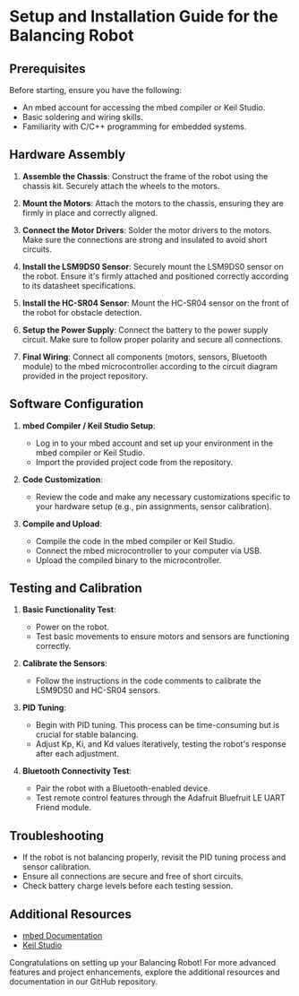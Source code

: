 # Setup and Installation Guide for the Balancing Robot

## Prerequisites
Before starting, ensure you have the following:
- An mbed account for accessing the mbed compiler or Keil Studio.
- Basic soldering and wiring skills.
- Familiarity with C/C++ programming for embedded systems.

## Hardware Assembly
1. **Assemble the Chassis**: Construct the frame of the robot using the chassis kit. Securely attach the wheels to the motors.

2. **Mount the Motors**: Attach the motors to the chassis, ensuring they are firmly in place and correctly aligned.

3. **Connect the Motor Drivers**: Solder the motor drivers to the motors. Make sure the connections are strong and insulated to avoid short circuits.

4. **Install the LSM9DS0 Sensor**: Securely mount the LSM9DS0 sensor on the robot. Ensure it's firmly attached and positioned correctly according to its datasheet specifications.

5. **Install the HC-SR04 Sensor**: Mount the HC-SR04 sensor on the front of the robot for obstacle detection.

6. **Setup the Power Supply**: Connect the battery to the power supply circuit. Make sure to follow proper polarity and secure all connections.

7. **Final Wiring**: Connect all components (motors, sensors, Bluetooth module) to the mbed microcontroller according to the circuit diagram provided in the project repository.

## Software Configuration
1. **mbed Compiler / Keil Studio Setup**:
   - Log in to your mbed account and set up your environment in the mbed compiler or Keil Studio.
   - Import the provided project code from the repository.

2. **Code Customization**:
   - Review the code and make any necessary customizations specific to your hardware setup (e.g., pin assignments, sensor calibration).

3. **Compile and Upload**:
   - Compile the code in the mbed compiler or Keil Studio.
   - Connect the mbed microcontroller to your computer via USB.
   - Upload the compiled binary to the microcontroller.

## Testing and Calibration
1. **Basic Functionality Test**:
   - Power on the robot.
   - Test basic movements to ensure motors and sensors are functioning correctly.

2. **Calibrate the Sensors**:
   - Follow the instructions in the code comments to calibrate the LSM9DS0 and HC-SR04 sensors.

3. **PID Tuning**:
   - Begin with PID tuning. This process can be time-consuming but is crucial for stable balancing.
   - Adjust Kp, Ki, and Kd values iteratively, testing the robot's response after each adjustment.

4. **Bluetooth Connectivity Test**:
   - Pair the robot with a Bluetooth-enabled device.
   - Test remote control features through the Adafruit Bluefruit LE UART Friend module.

## Troubleshooting
- If the robot is not balancing properly, revisit the PID tuning process and sensor calibration.
- Ensure all connections are secure and free of short circuits.
- Check battery charge levels before each testing session.


## Additional Resources
- [mbed Documentation](https://os.mbed.com/docs/mbed-os/v6.15/introduction/index.html)
- [Keil Studio](https://www.keil.com/)

Congratulations on setting up your Balancing Robot! For more advanced features and project enhancements, explore the additional resources and documentation in our GitHub repository.
